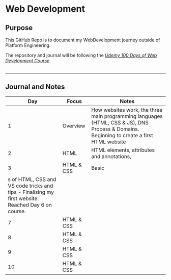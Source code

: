 # Web Development

## Purpose
This GitHub Repo is to document my WebDevelopment journey outside of Platform Engineering.

The repository and journal will be following the *[Udemy 100 Days of Web Development Course](https://www.udemy.com/course/100-days-of-code-web-development-bootcamp/)*.
</br>
</br>
 ***
## Journal and Notes 
| Day         | Focus       | Notes       |
| ----------- | ----------- | ----------- |
| 1           | Overview   | How websites work, the three main programming languages (HTML, CSS & JS), DNS Process & Domains. Beginning to create a first HTML website            |
| 2           | HTML        | HTML elements, attributes and annotations,              |
| 3           | HTML & CSS        | Basic
s of HTML, CSS and VS code tricks and tips - Finalising my first website. Reached Day 6 on course.          |
| 7           | HTML & CSS  |             |
| 8           | HTML & CSS  |             |
| 9           | HTML & CSS  |             |
| 10          | HTML & CSS  |             |


